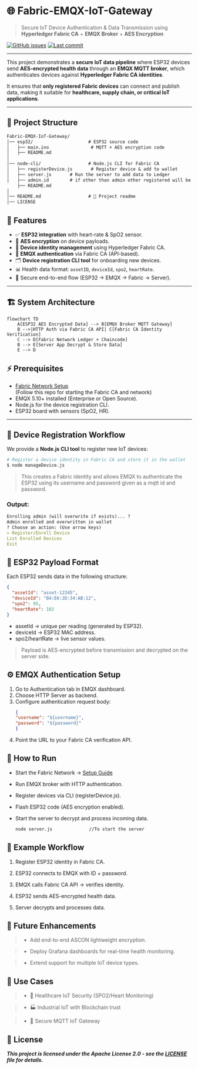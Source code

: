 # 🌐 Fabric-EMQX-IoT-Gateway  
> Secure IoT Device Authentication & Data Transmission using **Hyperledger Fabric CA** + **EMQX Broker** + **AES Encryption**

[![GitHub issues](https://img.shields.io/github/issues/IoT-Security-Using-Blockchain/Fabric-EMQX-IoT-Gateway)](https://github.com/IoT-Security-Using-Blockchain/Fabric-EMQX-IoT-Gateway/issues)
[![Last commit](https://img.shields.io/github/last-commit/IoT-Security-Using-Blockchain/Fabric-EMQX-IoT-Gateway)](https://github.com/IoT-Security-Using-Blockchain/Fabric-EMQX-IoT-Gateway/commits/main)

---



This project demonstrates a **secure IoT data pipeline** where ESP32 devices send **AES-encrypted health data** through an **EMQX MQTT broker**, which authenticates devices against **Hyperledger Fabric CA identities**.  

It ensures that **only registered Fabric devices** can connect and publish data, making it suitable for **healthcare, supply chain, or critical IoT applications**.  

---

## 📂 Project Structure
```markdown
Fabric-EMQX-IoT-Gateway/
│── esp32/                     # ESP32 source code
│   ├── main.ino                # MQTT + AES encryption code
│   ├── README.md                
│
│── node-cli/                  # Node.js CLI for Fabric CA
│   ├── registerDevice.js       # Register device & add to wallet
│   ├── server.js       # Run the server to add data to Ledger
│   ├── admin.id        # if other than admin other registered will be listed here
    ├── README.md
│
│── README.md                  # 📌 Project readme
│── LICENSE
```

## 🌟 Features
- ✅ **ESP32 integration** with heart-rate & SpO2 sensor.  
- 🔐 **AES encryption** on device payloads.  
- 🪪 **Device identity management** using Hyperledger Fabric CA.  
- 📡 **EMQX authentication** via Fabric CA (API-based).  
- 🗂 **Device registration CLI tool** for onboarding new devices.  
- 📊 Health data format: `assetID`, `deviceId`, `spo2`, `heartRate`.  
- 🔄 Secure end-to-end flow (ESP32 → EMQX → Fabric → Server).  

---

## 🏗 System Architecture
```mermaid
flowchart TD
    A[ESP32 AES Encrypted Data] --> B[EMQX Broker MQTT Gateway]
    B -->|HTTP Auth via Fabric CA API| C[Fabric CA Identity Verification]
    C --> D[Fabric Network Ledger + Chaincode]
    B --> E[Server App Decrypt & Store Data]
    E --> D
```

## ⚡ Prerequisites
- [Fabric Network Setup](https://github.com/IoT-Security-Using-Blockchain/Secure-IoMT-Edge-Data-via-Hyperledger-Fabric)  
  (Follow this repo for starting the Fabric CA and network)  
- EMQX 5.10+ installed (Enterprise or Open Source).  
- Node.js for the device registration CLI.  
- ESP32 board with sensors (SpO2, HR).  

---

## 🔑 Device Registration Workflow
We provide a **Node.js CLI tool** to register new IoT devices:  

```bash
# Register a device identity in Fabric CA and store it in the wallet
$ node manageDevice.js
```
> This creates a Fabric identity and allows EMQX to authenticate the ESP32 using its username and password given as a mqtt id and password.

### Output:
```markdown
Enrolling admin (will overwrite if exists)... ?
Admin enrolled and overwritten in wallet
? Choose an action: (Use arrow keys)
> Register/Enroll Device
List Enrolled Devices
Exit
```

## 📡 ESP32 Payload Format

Each ESP32 sends data in the following structure:
```json
{
  "assetId": "asset-12345",
  "deviceId": "B4:E6:2D:34:AB:12",
  "spo2": 95,
  "heartRate": 102
}
```

- assetId → unique per reading (generated by ESP32).
- deviceId → ESP32 MAC address.
- spo2/heartRate → live sensor values.

> Payload is AES-encrypted before transmission and decrypted on the server side.


## ⚙️ EMQX Authentication Setup
1. Go to Authentication tab in EMQX dashboard.
2. Choose HTTP Server as backend.
3. Configure authentication request body:
    ```json
    {
    "username": "${username}",
    "password": "${password}"
    }
    ```
4. Point the URL to your Fabric CA verification API.


## 🚀 How to Run
- Start the Fabric Network → [Setup Guide](https://github.com/IoT-Security-Using-Blockchain/Secure-IoMT-Edge-Data-via-Hyperledger-Fabric)

- Run EMQX broker with HTTP authentication.

- Register devices via CLI (registerDevice.js).

- Flash ESP32 code (AES encryption enabled).

- Start the server to decrypt and process incoming data.
    ```bash
    node server.js              //To start the server
    ```


## 📌 Example Workflow
1. Register ESP32 identity in Fabric CA.

2. ESP32 connects to EMQX with ID + password.

3. EMQX calls Fabric CA API → verifies identity.

4. ESP32 sends AES-encrypted health data.

5. Server decrypts and processes data.


## 🔮 Future Enhancements

>- Add end-to-end ASCON lightweight encryption.

>- Deploy Grafana dashboards for real-time health monitoring.

>- Extend support for multiple IoT device types.


## 🎯 Use Cases

>- 🏥 Healthcare IoT Security (SPO2/Heart Monitoring)

>- 🏭 Industrial IoT with Blockchain trust

>- 🔐 Secure MQTT IoT Gateway


## 📝 License
***This project is licensed under the Apache License 2.0 - see the [LICENSE](LICENSE) file for details.***
